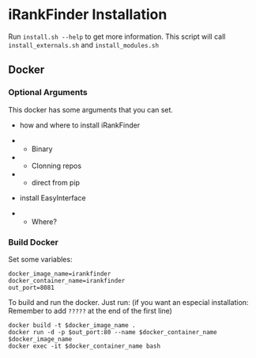 # iRankFinder Installation

Run `install.sh --help` to get more information.
This script will call `install_externals.sh` and `install_modules.sh`


## Docker

### Optional Arguments
This docker has some arguments that you can set.

- how and where to install iRankFinder
- - Binary
- - Clonning repos
- - direct from pip

- install EasyInterface
- - Where?


### Build Docker

Set some variables:
```
docker_image_name=irankfinder
docker_container_name=irankfinder
out_port=8081
```

To build and run the docker. Just run:
(if you want an especial installation: Remember to add ` ????? ` at the
end of the first line)

```
docker build -t $docker_image_name .
docker run -d -p $out_port:80 --name $docker_container_name $docker_image_name
docker exec -it $docker_container_name bash
```
